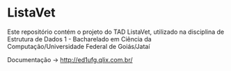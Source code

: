 # ListaVet
Este repositório contém o projeto do TAD ListaVet, utilizado na disciplina de Estrutura de Dados 1 - Bacharelado em Ciência da Computação/Universidade Federal de Goiás/Jataí 

Documentação -> http://ed1ufg.qlix.com.br/
